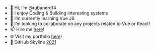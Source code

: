 - 👋 Hi, I’m @rubanero14
- 👀 I enjoy Coding & Building interesting systems
- 🌱 I’m currently learning Vue JS
- 💞️ I’m looking to collaborate on any projects related to Vue or React!
- 📫 Hire me <a href="https://www.linkedin.com/in/rajaruban-rajindram">here<a>!
- 🌐 Visit my portfolio <a href="https://rajaruban.github.io/portfolio/raj-portfolio.html">here</a>!
- 🌆 GitHub Skyline <a href="https://skyline.github.com/rubanero14/2021">2021<a>

<!---
rubanero14/rubanero14 is a ✨ special ✨ repository because its `README.md` (this file) appears on your GitHub profile.
You can click the Preview link to take a look at your changes.
--->
